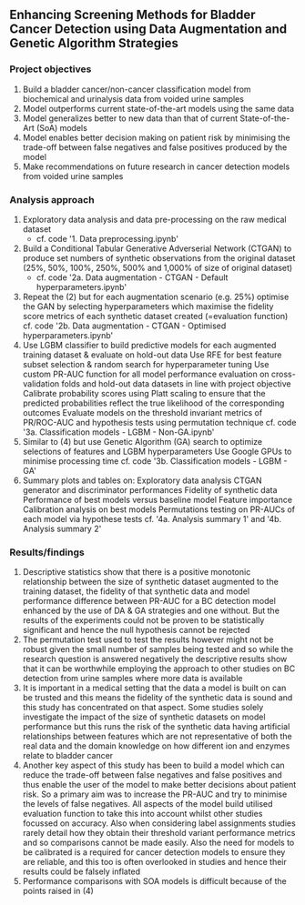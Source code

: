 ## Enhancing Screening Methods for Bladder Cancer Detection using Data Augmentation and Genetic Algorithm Strategies


### Project objectives

1. Build a bladder cancer/non-cancer classification model from biochemical and urinalysis data from voided urine samples
2. Model outperforms current state-of-the-art models using the same data
3. Model generalizes better to new data than that of current State-of-the-Art (SoA) models
4. Model enables better decision making on patient risk by minimising the trade-off between false negatives and false positives produced by the model
5. Make recommendations on future research in cancer detection models from voided urine samples


### Analysis approach

1. Exploratory data analysis and data pre-processing on the raw medical dataset
   - cf. code '1. Data preprocessing.ipynb'
2. Build a Conditional Tabular Generative Adverserial Network (CTGAN) to produce set numbers of synthetic observations from the original dataset (25%, 50%, 100%, 250%, 500% and 1,000% of size of original dataset)
   - cf. code '2a. Data augmentation - CTGAN - Default hyperparameters.ipynb'
3. Repeat the (2) but for each augmentation scenario (e.g. 25%) optimise the GAN by selecting hyperparameters which maximise the fidelity score metrics of each synthetic dataset created (=evaluation function)
   cf. code '2b. Data augmentation - CTGAN - Optimised hyperparameters.ipynb'
4. Use LGBM classifier to build predictive models for each augmented training dataset & evaluate on hold-out data
   Use RFE for best feature subset selection & random search for hyperparameter tuning
   Use custom PR-AUC function for all model performance evaluation on cross-validation folds and hold-out data datasets in line with project objective
   Calibrate probability scores using Platt scaling to ensure that the predicted probabilities reflect the true likelihood of the corresponding outcomes
   Evaluate models on the threshold invariant metrics of PR/ROC-AUC and hypothesis tests using permutation technique
   cf. code '3a. Classification models - LGBM - Non-GA.ipynb'
6. Similar to (4) but use Genetic Algorithm (GA) search to optimize selections of features and LGBM hyperparameters
   Use Google GPUs to minimise processing time
   cf. code '3b. Classification models - LGBM - GA'
7. Summary plots and tables on:
   Exploratory data analysis
   CTGAN generator and discriminator performances
   Fidelity of synthetic data
   Performance of best models versus baseline model
   Feature importance
   Calibration analysis on best models
   Permutations testing on PR-AUCs of each model via hypothese tests
   cf. '4a. Analysis summary 1' and '4b. Analysis summary 2'


### Results/findings

1. Descriptive statistics show that there is a positive monotonic relationship between the size of synthetic dataset augmented to the training dataset, the fidelity of that synthetic data and model performance difference between PR-AUC for a BC detection model enhanced by the use of DA & GA strategies and one without. But the results of the experiments could not be proven to be statistically significant and hence the null hypothesis cannot be rejected
2. The permutation test used to test the results however might not be robust given the small number of samples being tested and so while the research question is answered negatively the descriptive results show that it can be worthwhile employing the approach to other studies on BC detection from urine samples where more data is available
3. It is important in a medical setting that the data a model is built on can be trusted and this means the fidelity of the synthetic data is sound and this study has concentrated on that aspect. Some studies solely investigate the impact of the size of synthetic datasets on model performance but this runs the risk of the synthetic data having artificial relationships between features which are not representative of both the real data and the domain knowledge on how different ion and enzymes relate to bladder cancer
4. Another key aspect of this study has been to build a model which can reduce the trade-off between false negatives and false positives and thus enable the user of the model to make better decisions about patient risk. So a primary aim was to increase the PR-AUC and try to minimise the levels of false negatives. All aspects of the model build utilised evaluation function to take this into account whilst other studies focussed on accuracy. Also when 
considering label assignments studies rarely detail how they obtain their threshold variant performance metrics and so comparisons cannot be made easily. Also the need for models to be calibrated is a required for cancer detection models to ensure they are reliable, and this too is often overlooked in studies and hence their results could be falsely inflated
5. Performance comparisons with SOA models is difficult because of the points raised in (4)

